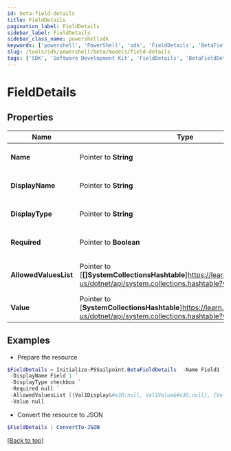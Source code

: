 ```yaml
---
id: beta-field-details
title: FieldDetails
pagination_label: FieldDetails
sidebar_label: FieldDetails
sidebar_class_name: powershellsdk
keywords: ['powershell', 'PowerShell', 'sdk', 'FieldDetails', 'BetaFieldDetails'] 
slug: /tools/sdk/powershell/beta/models/field-details
tags: ['SDK', 'Software Development Kit', 'FieldDetails', 'BetaFieldDetails']
---
```



# FieldDetails

## Properties

Name | Type | Description | Notes
------------ | ------------- | ------------- | -------------
**Name** |  Pointer to **String** | Name of the FormItem | [optional] 
**DisplayName** |  Pointer to **String** | Display name of the field | [optional] 
**DisplayType** |  Pointer to **String** | Type of the field to display | [optional] 
**Required** |  Pointer to **Boolean** | True if the field is required | [optional] 
**AllowedValuesList** |  Pointer to [**[]SystemCollectionsHashtable**]https://learn.microsoft.com/en-us/dotnet/api/system.collections.hashtable?view=net-9.0 | List of allowed values for the field | [optional] 
**Value** |  Pointer to [**SystemCollectionsHashtable**]https://learn.microsoft.com/en-us/dotnet/api/system.collections.hashtable?view=net-9.0 | Value of the field | [optional] 

## Examples

- Prepare the resource
```powershell
$FieldDetails = Initialize-PSSailpoint.BetaFieldDetails  -Name Field1 `
 -DisplayName Field 1 `
 -DisplayType checkbox `
 -Required null `
 -AllowedValuesList [{Val1Display&#x3D;null, Val1Value&#x3D;null}, {Val2Display&#x3D;null, Val2Value&#x3D;null}] `
 -Value null
```

- Convert the resource to JSON
```powershell
$FieldDetails | ConvertTo-JSON
```


[[Back to top]](#) 

